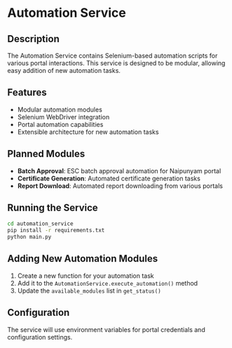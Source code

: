 # Automation Service

## Description
The Automation Service contains Selenium-based automation scripts for various portal interactions. This service is designed to be modular, allowing easy addition of new automation tasks.

## Features
- Modular automation modules
- Selenium WebDriver integration
- Portal automation capabilities
- Extensible architecture for new automation tasks

## Planned Modules
- **Batch Approval**: ESC batch approval automation for Naipunyam portal
- **Certificate Generation**: Automated certificate generation tasks
- **Report Download**: Automated report downloading from various portals

## Running the Service
```bash
cd automation_service
pip install -r requirements.txt
python main.py
```

## Adding New Automation Modules
1. Create a new function for your automation task
2. Add it to the `AutomationService.execute_automation()` method
3. Update the `available_modules` list in `get_status()`

## Configuration
The service will use environment variables for portal credentials and configuration settings.
